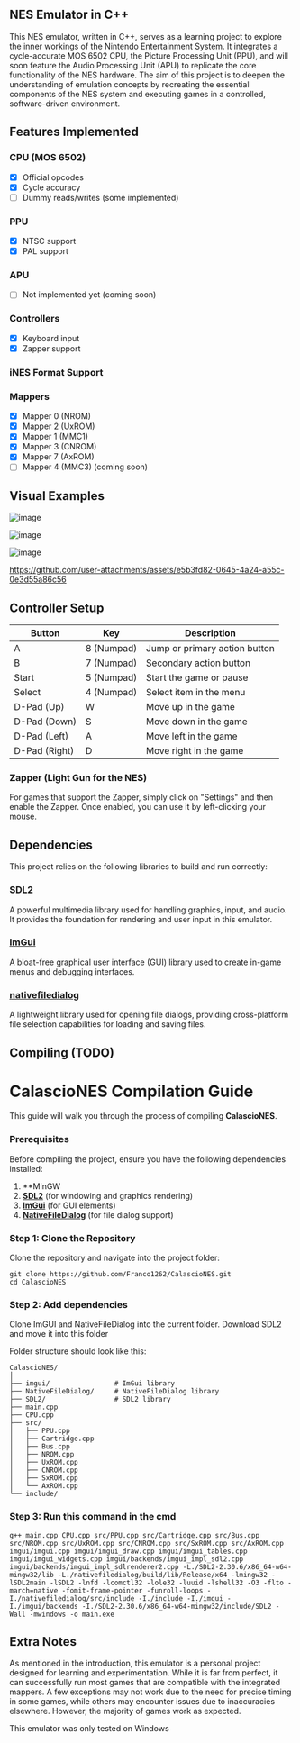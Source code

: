 ## NES Emulator in C++

This NES emulator, written in C++, serves as a learning project to explore the inner workings of the Nintendo Entertainment System. It integrates a cycle-accurate MOS 6502 CPU, the Picture Processing Unit (PPU), and will soon feature the Audio Processing Unit (APU) to replicate the core functionality of the NES hardware. The aim of this project is to deepen the understanding of emulation concepts by recreating the essential components of the NES system and executing games in a controlled, software-driven environment.

## Features Implemented

### CPU (MOS 6502)
- [x] Official opcodes
- [x] Cycle accuracy
- [ ] Dummy reads/writes (some implemented)

### PPU
- [x] NTSC support
- [x] PAL support

### APU
- [ ] Not implemented yet (coming soon)

### Controllers
- [x] Keyboard input
- [x] Zapper support

### iNES Format Support

### Mappers
- [x] Mapper 0 (NROM)
- [x] Mapper 2 (UxROM)
- [x] Mapper 1 (MMC1)
- [x] Mapper 3 (CNROM)
- [x] Mapper 7 (AxROM)
- [ ] Mapper 4 (MMC3) (coming soon)

## Visual Examples

![image](https://github.com/user-attachments/assets/0a1519d6-324f-4245-a658-5448ebea2d89)

![image](https://github.com/user-attachments/assets/d78a2bef-d4bf-4c3d-a728-17a562d89aa4)

![image](https://github.com/user-attachments/assets/f555db1d-a293-4058-a9b5-f3efbf6c6f55)

https://github.com/user-attachments/assets/e5b3fd82-0645-4a24-a55c-0e3d55a86c56




## Controller Setup

| Button      | Key  | Description                            |
|-------------|--------------|----------------------------------------|
| A           | 8 (Numpad)           | Jump or primary action button          |
| B           | 7  (Numpad)          | Secondary action button                |
| Start       | 5   (Numpad)         | Start the game or pause                |
| Select      | 4   (Numpad)         | Select item in the menu                |
| D-Pad (Up)  | W            | Move up in the game                    |
| D-Pad (Down)| S            | Move down in the game                  |
| D-Pad (Left)| A            | Move left in the game                  |
| D-Pad (Right)| D           | Move right in the game                 |

### Zapper (Light Gun for the NES)

For games that support the Zapper, simply click on "Settings" and then enable the Zapper. Once enabled, you can use it by left-clicking your mouse. 

## Dependencies

This project relies on the following libraries to build and run correctly:

### [SDL2](https://github.com/libsdl-org/SDL/releases/tag/release-2.30.10)
A powerful multimedia library used for handling graphics, input, and audio. It provides the foundation for rendering and user input in this emulator.

### [ImGui](https://github.com/ocornut/imgui)
A bloat-free graphical user interface (GUI) library used to create in-game menus and debugging interfaces.

### [nativefiledialog](https://github.com/mlabbe/nativefiledialog)
A lightweight library used for opening file dialogs, providing cross-platform file selection capabilities for loading and saving files.

## Compiling (TODO)
# CalascioNES Compilation Guide

This guide will walk you through the process of compiling **CalascioNES**.

### Prerequisites

Before compiling the project, ensure you have the following dependencies installed:

1. **MinGW
2. **[SDL2](https://www.libsdl.org/)** (for windowing and graphics rendering)
3. **[ImGui](https://github.com/ocornut/imgui)** (for GUI elements)
4. **[NativeFileDialog](https://github.com/mlabbe/nativefiledialog)** (for file dialog support)

### Step 1: Clone the Repository

Clone the repository and navigate into the project folder:

```
git clone https://github.com/Franco1262/CalascioNES.git 
cd CalascioNES
```

### Step 2: Add dependencies

Clone ImGUI and NativeFileDialog into the current folder. Download SDL2 and move it into this folder

Folder structure should look like this:

```
CalascioNES/
│
├── imgui/                # ImGui library
├── NativeFileDialog/     # NativeFileDialog library
├── SDL2/                 # SDL2 library
├── main.cpp
├── CPU.cpp
├── src/
│   ├── PPU.cpp
│   ├── Cartridge.cpp
│   ├── Bus.cpp
│   ├── NROM.cpp
│   ├── UxROM.cpp
│   ├── CNROM.cpp
│   ├── SxROM.cpp
│   └── AxROM.cpp
└── include/
```

### Step 3: Run this command in the cmd
```
g++ main.cpp CPU.cpp src/PPU.cpp src/Cartridge.cpp src/Bus.cpp src/NROM.cpp src/UxROM.cpp src/CNROM.cpp src/SxROM.cpp src/AxROM.cpp imgui/imgui.cpp imgui/imgui_draw.cpp imgui/imgui_tables.cpp imgui/imgui_widgets.cpp imgui/backends/imgui_impl_sdl2.cpp imgui/backends/imgui_impl_sdlrenderer2.cpp -L./SDL2-2.30.6/x86_64-w64-mingw32/lib -L./nativefiledialog/build/lib/Release/x64 -lmingw32 -lSDL2main -lSDL2 -lnfd -lcomctl32 -lole32 -luuid -lshell32 -O3 -flto -march=native -fomit-frame-pointer -funroll-loops -I./nativefiledialog/src/include -I./include -I./imgui -I./imgui/backends -I./SDL2-2.30.6/x86_64-w64-mingw32/include/SDL2 -Wall -mwindows -o main.exe
```


## Extra Notes

As mentioned in the introduction, this emulator is a personal project designed for learning and experimentation. While it is far from perfect, it can successfully run most games that are compatible with the integrated mappers. A few exceptions may not work due to the need for precise timing in some games, while others may encounter issues due to inaccuracies elsewhere. However, the majority of games work as expected.

This emulator was only tested on Windows




 

